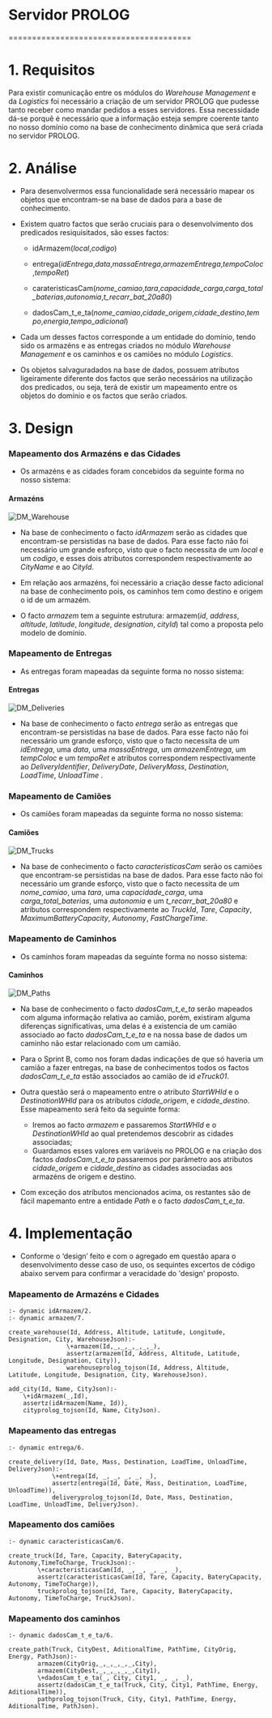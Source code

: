 # Servidor PROLOG 
=======================================

# 1. Requisitos
Para existir comunicação entre os módulos do _Warehouse Management_ e da _Logistics_ foi necessário a criação de um servidor PROLOG que pudesse tanto receber como mandar pedidos a esses servidores.
Essa necessidade dá-se porquê é necessário que a informação esteja sempre coerente tanto no nosso domínio como na base de conhecimento dinâmica que será criada no servidor PROLOG.

# 2. Análise

- Para desenvolvermos essa funcionalidade será necessário mapear os objetos que encontram-se na base de dados para a base de conhecimento.


- Existem quatro factos que serão cruciais para o desenvolvimento dos predicados resiquisitados, são esses factos:

    - idArmazem(_local_,_codigo_)

    - entrega(_idEntrega_,_data_,_massaEntrega_,_armazemEntrega_,_tempoColoc_,_tempoRet_)

    - carateristicasCam(_nome_camiao_,_tara_,_capacidade_carga_,_carga_total_baterias_,_autonomia_,_t_recarr_bat_20a80_)

    - dadosCam_t_e_ta(_nome_camiao_,_cidade_origem_,_cidade_destino_,_tempo_,_energia_,_tempo_adicional_)


- Cada um desses factos corresponde a um entidade do domínio, tendo sido os armazéns e as entregas criados no módulo _Warehouse Management_ e os caminhos e os camiões no módulo _Logistics_.

- Os objetos salvaguradados na base de dados, possuem atributos ligeiramente diferente dos factos que serão necessários na utilização dos predicados, ou seja, terá de existir um mapeamento entre os objetos do domínio e os factos que serão criados.

# 3. Design

### Mapeamento dos Armazéns e das Cidades 
- Os armazéns e as cidades foram concebidos da seguinte forma no nosso sistema:
#### Armazéns
![DM_Warehouse](.puml/DMWarehouseManagement.svg)
 
- Na base de conhecimento o facto _idArmazem_ serão as cidades que encontram-se persistidas na base de dados. Para esse facto não foi necessário um grande esforço, visto que o facto necessita de um _local_ e um _codigo_, e esses dois atributos correspondem respectivamente ao _CityName_ e ao _CityId_.


- Em relação aos armazéns, foi necessário a criação desse facto adicional na base de conhecimento pois, os caminhos tem como destino e origem o id de um armazém.
- O facto _armazem_ tem a seguinte estrutura: armazem(_id_, _address_, _altitude_, _latitude_, _longitude_, _designation_, _cityId_) tal como a proposta pelo modelo de domínio. 

### Mapeamento de Entregas 
- As entregas foram mapeadas da seguinte forma no nosso sistema:
#### Entregas
![DM_Deliveries](.puml/DMLogistics.svg)

- Na base de conhecimento o facto _entrega_ serão as entregas que encontram-se persistidas na base de dados. Para esse facto não foi necessário um grande esforço, visto que o facto necessita de um _idEntrega_, uma _data_, uma _massaEntrega_, um _armazemEntrega_, um _tempColoc_ e um _tempoRet_ e atributos correspondem respectivamente ao _DeliveryIdentifier_, _DeliveryDate_, _DeliveryMass_, _Destination_, _LoadTime_, _UnloadTime_ .


### Mapeamento de Camiões
- Os camiões foram mapeadas da seguinte forma no nosso sistema:
#### Camiões
![DM_Trucks](.puml/DM_Trucks.svg)

- Na base de conhecimento o facto _caracteristicasCam_ serão os camiões que encontram-se persistidas na base de dados. Para esse facto não foi necessário um grande esforço, visto que o facto necessita de um _nome_camiao_, uma _tara_, uma _capacidade_carga_, uma _carga_total_baterias_, uma _autonomia_ e um _t_recarr_bat_20a80_ e atributos correspondem respectivamente ao _TruckId_, _Tare_, _Capacity_, _MaximumBatteryCapacity_, _Autonomy_, _FastChargeTime_.


### Mapeamento de Caminhos
- Os caminhos foram mapeadas da seguinte forma no nosso sistema:
#### Caminhos
![DM_Paths](.puml/DM_Paths.svg)

- Na base de conhecimento o facto _dadosCam_t_e_ta_ serão mapeados com alguma informação relativa ao camião, porém, existiram alguma diferenças significativas, uma delas é a existencia de um camião associado ao facto _dadosCam_t_e_ta_ e na nossa base de dados um caminho não estar relacionado com um camião. 
- Para o Sprint B, como nos foram dadas indicações de que só haveria um camião a fazer entregas, na base de conhecimentos todos os factos _dadosCam_t_e_ta_ estão associados ao camião de id _eTruck01_.
- Outra questão será o mapeamento entre o atributo _StartWHId_ e o _DestinationWHId_ para os atributos _cidade_origem_, e _cidade_destino_. Esse mapeamento será feito da seguinte forma:

    - Iremos ao facto _armazem_ e passaremos _StartWHId_ e o _DestinationWHId_ ao qual pretendemos descobrir as cidades associadas;
    - Guardamos esses valores em variáveis no PROLOG e na criação dos factos _dadosCam_t_e_ta_ passaremos por parâmetro aos atributos _cidade_origem_ e _cidade_destino_ as cidades associadas aos armazéns de origem e destino. 

- Com exceção dos atríbutos mencionados acima, os restantes são de fácil mapemanto entre a entidade _Path_ e o facto _dadosCam_t_e_ta_.

# 4. Implementação

- Conforme o ‘design’ feito e com o agregado em questão apara o desenvolvimento desse caso de uso, os sequintes excertos de código abaixo servem para confirmar a veracidade do 'design' proposto.

### Mapeamento de Armazéns e Cidades  
  
    :- dynamic idArmazem/2.
    :- dynamic armazem/7.

    create_warehouse(Id, Address, Altitude, Latitude, Longitude, Designation, City, WarehouseJson):-
                    \+armazem(Id,_,_,_,_,_,_),
                    assertz(armazem(Id, Address, Altitude, Latitude, Longitude, Designation, City)),
                    warehouseprolog_tojson(Id, Address, Altitude, Latitude, Longitude, Designation, City, WarehouseJson).

    add_city(Id, Name, CityJson):- 
		\+idArmazem(_,Id), 
		assertz(idArmazem(Name, Id)), 
		cityprolog_tojson(Id, Name, CityJson).


### Mapeamento das entregas

    :- dynamic entrega/6.
    
    create_delivery(Id, Date, Mass, Destination, LoadTime, UnloadTime, DeliveryJson):-
				\+entrega(Id, _, _, _, _, _), 
				assertz(entrega(Id, Date, Mass, Destination, LoadTime, UnloadTime)), 
				deliveryprolog_tojson(Id, Date, Mass, Destination, LoadTime, UnloadTime, DeliveryJson).   

### Mapeamento dos camiões 
    
    :- dynamic caracteristicasCam/6.

    create_truck(Id, Tare, Capacity, BateryCapacity, Autonomy,TimeToCharge, TruckJson):-
			\+caracteristicasCam(Id, _, _, _, _, _), 
			assertz(caracteristicasCam(Id, Tare, Capacity, BateryCapacity, Autonomy, TimeToCharge)), 
			truckprolog_tojson(Id, Tare, Capacity, BateryCapacity, Autonomy, TimeToCharge, TruckJson).



### Mapeamento dos caminhos

    :- dynamic dadosCam_t_e_ta/6.

    create_path(Truck, CityDest, AditionalTime, PathTime, CityOrig, Energy, PathJson):-
			armazem(CityOrig,_,_,_,_,_,City),
			armazem(CityDest,_,_,_,_,_,City1),
			\+dadosCam_t_e_ta(_, City, City1, _, _, _),
			assertz(dadosCam_t_e_ta(Truck, City, City1, PathTime, Energy, AditionalTime)), 			
			pathprolog_tojson(Truck, City, City1, PathTime, Energy, AditionalTime, PathJson).